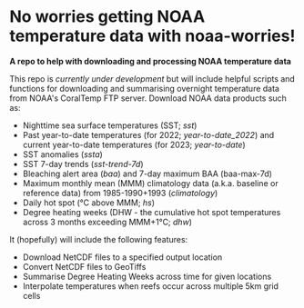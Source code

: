 # No worries getting NOAA temperature data with noaa-worries!
**A repo to help with downloading and processing NOAA temperature data**

This repo is *currently under development* but will include helpful scripts and functions for downloading and summarising overnight temperature data from NOAA's CoralTemp FTP server. 
Download NOAA data products such as:
* Nighttime sea surface temperatures (SST; *sst*)
* Past year-to-date temperatures (for 2022; *year-to-date_2022*) and current year-to-date temperatures (for 2023; *year-to-date*)
* SST anomalies (*ssta*)
* SST 7-day trends (*sst-trend-7d*)
* Bleaching alert area (*baa*) and 7-day maximum BAA (baa-max-7d)
* Maximum monthly mean (MMM) climatology data (a.k.a. baseline or reference data) from 1985-1990+1993 (*climatology*)
* Daily hot spot (°C above MMM; *hs*)
* Degree heating weeks (DHW - the cumulative hot spot temperatures across 3 months exceeding MMM+1°C; *dhw*)

It (hopefully) will include the following features:
* Download NetCDF files to a specified output location
* Convert NetCDF files to GeoTiffs
* Summarise Degree Heating Weeks across time for given locations
* Interpolate temperatures when reefs occur across multiple 5km grid cells
